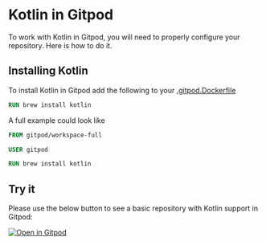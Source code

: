 # Kotlin in Gitpod

To work with Kotlin in Gitpod, you will need to properly configure your repository. Here is how to do it.

## Installing Kotlin

To install Kotlin in Gitpod add the following to your [.gitpod.Dockerfile](https://www.gitpod.io/docs/config-docker/)

```Dockerfile
RUN brew install kotlin
```

A full example could look like

```Dockerfile
FROM gitpod/workspace-full

USER gitpod

RUN brew install kotlin
```

## Try it

Please use the below button to see a basic repository with Kotlin support  in Gitpod:

[![Open in Gitpod](https://gitpod.io/button/open-in-gitpod.svg)](https://gitpod.io/#https://github.com/gitpod-io/Gitpod-Kotlin)
